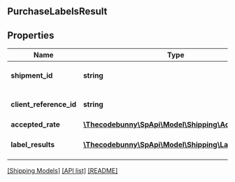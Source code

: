 ## PurchaseLabelsResult

## Properties

Name | Type | Description | Notes
------------ | ------------- | ------------- | -------------
**shipment_id** | **string** | The unique shipment identifier. |
**client_reference_id** | **string** | Client reference id. | [optional]
**accepted_rate** | [**\Thecodebunny\SpApi\Model\Shipping\AcceptedRate**](AcceptedRate.md) |  |
**label_results** | [**\Thecodebunny\SpApi\Model\Shipping\LabelResult[]**](LabelResult.md) | A list of label results |

[[Shipping Models]](../) [[API list]](../../Api) [[README]](../../../README.md)
